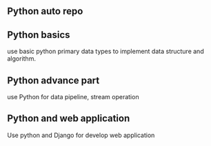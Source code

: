 ## Python auto repo

## Python basics
use basic python primary data types to implement data structure and algorithm.

## Python advance part
use Python for data pipeline, stream operation

## Python and web application 
Use python and Django for develop web application
